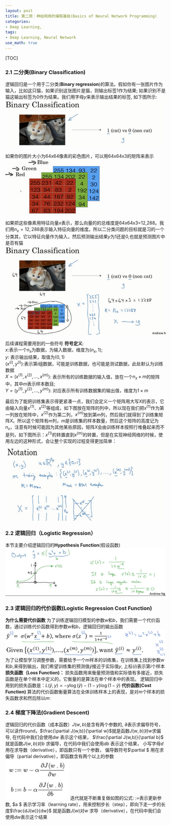 ```yaml
---
layout: post
title: 第二周：神经网络的编程基础(Basics of Neural Network Programming)
categories:
- Deep Learning, 
tags:
- Deep Learning, Neural Network
use_math: true
---
```

[TOC]
### 2.1 二分类(Binary Classification) 
逻辑回归是一个用于二分类(**Binary regression**)的算法。假如你有一张图片作为输入，比如这只猫，如果识别这张图片是猫，则输出标签1作为结果; 如果识别不是猫这输出标签为0作为结果。我们用字母$y$来表示输出结果的标签, 如下图所示:
 ![](/media/pic2019/deeplearning_Andrew/lesson1/binary_classification_cat.png)

如果你的图片大小为64x64像素的彩色图片，可以用64x64x3的矩阵来表示
![](/media/pic2019/deeplearning_Andrew/lesson1/cat_pixel.png)

如果把这些像素用特征向量$x$表示，那么向量的的总维度是64x64x3=12,288。我们用$n_x=12,288$表示输入特征向量的维度。所以二分类问题的目标就是习的一个分类其，它以特征向量作为输入，然后预测输出结果$y$为1还是0,也就是预测图片中是否有猫
![](/media/pic2019/deeplearning_Andrew/lesson1/binary_classification_cat_cv.png)

后续课程需要用到的一些符号
**符号定义**:  
$x$:表示一个$n_x$为数据，为输入数据，维度为$(n_x, 1)$;  
$y$: 表示输出结果，取值为$(0, 1)$  
$(x^{(i)}, y^{(i)})$:表示第$i$组数据，可能是训练数据，也可能是测试数据，此处默认为训练数据  
$X=(x^{(1)}, x^{(2)},...,x^{(m)})$: 表示所有的训练数据的输入值，放在一个$n_x×m$的矩阵中，其中$m$表示样本数目;  
$Y=(y^{(1)}, y^{(2)},...,y^{(m)})$: 对应表示所有训练数据集的输出值，维度为$1×m$

最后为了能把训练集表示得更紧凑一点，我们会定义一个矩阵用大写$X$的表示，它由输入向量$x^{(1)}$、$x^{(2)}$等组成，如下图放在矩阵的列中，所以现在我们把$x^{(1)}$作为第一列放在矩阵中，$x^{(2)}$作为第二列，$x^{(m)}$放到第$m$列，然后我们就得到了训练集矩阵$X$。所以这个矩阵有$m$列，$m$是训练集的样本数量，然后这个矩阵的高度记为$n_x$，注意有时候可能因为其他某些原因，矩阵$X$会由训练样本按照行堆叠起来而不是列，如下图所示：$x^{(1)}$的转置直到$x^{(m)}$的转置，但是在实现神经网络的时候，使用左边的这种形式，会让整个实现的过程变得更加简单：
![](/media/pic2019/deeplearning_Andrew/lesson1/matrix_note.png)

### 2.2 逻辑回归（Logistic Regression）
本节主要介绍逻辑回归的**Hypothesis Function**(假设函数)
![](/media/pic2019/deeplearning_Andrew/lesson1/sigmoid.png)
### 2.3 逻辑回归的代价函数(Logistic Regression Cost Function)
**为什么需要代价函数**
为了训练逻辑回归模型的参数$w$和$b$，我们需要一个代价函数，通过训练代价函数得到参数$w$和$b$，逻辑回归的输出函数
![](/media/pic2019/deeplearning_Andrew/lesson1/regression_output.png)
为了让模型学习调整参数，需要给予一个$m$样本的训练集，在训练集上找到参数$w$和$b$,来得到输出，我们希望训练集的预测值$\hat{y}$接近于实际值$y$, 上标$(i)$表示第$i$个样本
**损失函数（Loss Function)：**
损失函数用来衡量预测值和实际值有多接近，损失函数是在单个样本中定义的，它衡量的是算法在单个样本中的表现。
逻辑回归中用到的损失函数是：$L\left( \hat{y},y \right)=-y\log(\hat{y})-(1-y)\log (1-\hat{y})$
**代价函数(Cost Function)**
算法的代价函数衡量算法在全体训练样本上的表现，是对$m$个样本的损失函数求和然后除以$m$: 

### 2.4 梯度下降法(Gradient Descent)
逻辑回归的代价函数（成本函数）$J(w,b)$是含有两个参数的, $\partial$表示求偏导符号，可以读作round，$\frac{\partial J(w,b)}{\partial w}$就是函数$J(w,b)$对$w$求偏导, 在代码中我们会使用$dw$ 表示这个结果， $\frac{\partial J(w,b)}{\partial b}$ 就是函数$J(w,b)$对$b$ 求偏导，在代码中我们会使用$db$ 表示这个结果， 小写字母$d$ 用在求导数（derivative），即函数只有一个参数， 偏导数符号$\partial $ 用在求偏导（partial derivative），即函数含有两个以上的参数
![](/media/pic2019/deeplearning_Andrew/lesson1/gd_detail.png)
迭代就是不断重复做如图的公式:
$:=$表示更新参数,
$a $ 表示学习率（learning rate），用来控制步长（step），即向下走一步的长度$\frac{dJ(w)}{dw}$ 就是函数$J(w)$对$w$ 求导（derivative），在代码中我们会使用$dw$表示这个结果

